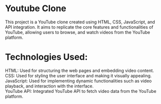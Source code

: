 # Youtube Clone
This project is a YouTube clone created using HTML, CSS, JavaScript, and API integration. It aims to replicate the core features and functionalities of YouTube, allowing users to browse, and watch videos from the YouTube platform. <br>

# Technologies Used:
HTML: Used for structuring the web pages and embedding video content. <br>
CSS: Used for styling the user interface and making it visually appealing. <br>
JavaScript: Used for implementing dynamic functionalities such as video playback, and interaction with the interface. <br>
YouTube API: Integrated YouTube API to fetch video data from the YouTube platform.
